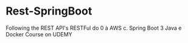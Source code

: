 # Rest-SpringBoot
Following the REST API's RESTFul do 0 à AWS c. Spring Boot 3 Java e Docker Course on UDEMY
